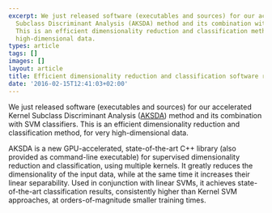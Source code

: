 ```yaml
---
excerpt: We just released software (executables and sources) for our accelerated Kernel
  Subclass Discriminant Analysis (AKSDA) method and its combination with SVM classifiers.
  This is an efficient dimensionality reduction and classification method, for very
  high-dimensional data.
types: article
tags: []
images: []
layout: article
title: Efficient dimensionality reduction and classification software released
date: '2016-02-15T12:41:03+02:00'
---
```

<p>We just released software (executables and sources) for our accelerated Kernel Subclass Discriminant Analysis (<a href="/project/aksda">AKSDA</a>) method and its combination with SVM classifiers. This is an efficient dimensionality reduction and classification method, for very high-dimensional data.</p>
<p>AKSDA is a new GPU-accelerated, state-of-the-art C++ library (also provided as command-line executable) for supervised dimensionality reduction and classification, using multiple kernels. It greatly reduces the dimensionality of the input data, while at the same time it increases their linear separability. Used in conjunction with linear SVMs, it achieves state-of-the-art classification results, consistently higher than Kernel SVM approaches, at orders-of-magnitude smaller training times.</p>
